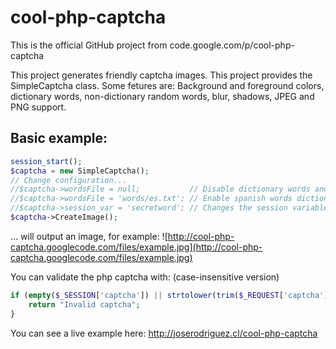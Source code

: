 # cool-php-captcha
This is the official GitHub project from code.google.com/p/cool-php-captcha



This project generates friendly captcha images. This project provides the SimpleCaptcha class.
Some fetures are: Background and foreground colors, dictionary words, non-dictionary random words, blur, shadows, JPEG and PNG support.


Basic example:
--------------


```php
session_start();
$captcha = new SimpleCaptcha();
// Change configuration...
//$captcha->wordsFile = null;           // Disable dictionary words and use random letters instead
//$captcha->wordsFile = 'words/es.txt'; // Enable spanish words dictionary
//$captcha->session_var = 'secretword'; // Changes the session variable from 'captcha' to 'secretword'
$captcha->CreateImage();
```

... will output an image, for example:
![http://cool-php-captcha.googlecode.com/files/example.jpg](http://cool-php-captcha.googlecode.com/files/example.jpg)



You can validate the php captcha with: (case-insensitive version)

```php
if (empty($_SESSION['captcha']) || strtolower(trim($_REQUEST['captcha'])) != $_SESSION['captcha']) {
    return "Invalid captcha";
}
```

You can see a live example here: http://joserodriguez.cl/cool-php-captcha





